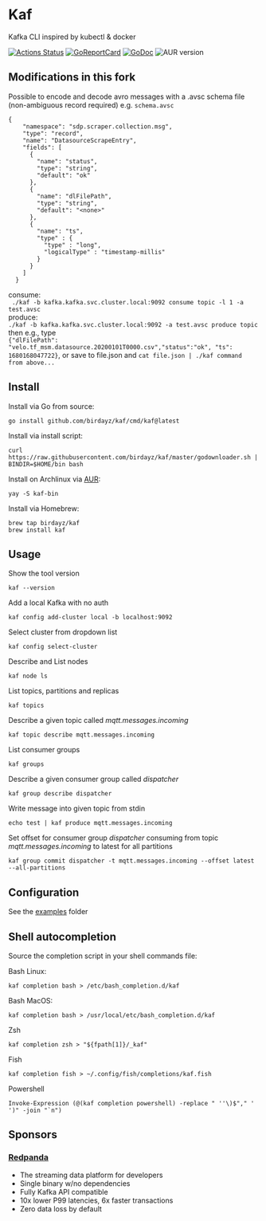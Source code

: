 # Kaf
Kafka CLI inspired by kubectl & docker

[![Actions Status](https://github.com/birdayz/kaf/workflows/Go/badge.svg)](https://github.com/birdayz/kaf/actions)
[![GoReportCard](https://goreportcard.com/badge/github.com/birdayz/kaf)](https://goreportcard.com/report/github.com/birdayz/kaf)
[![GoDoc](https://godoc.org/github.com/birdayz/kaf?status.svg)](https://godoc.org/github.com/birdayz/kaf)
![AUR version](https://img.shields.io/aur/version/kaf-bin)


## Modifications in this fork
Possible to encode and decode avro messages with a .avsc schema file (non-ambiguous record required)
e.g. `schema.avsc`
```
{
    "namespace": "sdp.scraper.collection.msg",
    "type": "record",
    "name": "DatasourceScrapeEntry",
    "fields": [
      {
        "name": "status",
        "type": "string",
        "default": "ok"
      },
      {
        "name": "dlFilePath",
        "type": "string",
        "default": "<none>"
      },
      {
        "name": "ts",
        "type" : {
          "type" : "long",
          "logicalType" : "timestamp-millis"
        }
      }
    ]
  }
  ```
consume:   
` ./kaf -b kafka.kafka.svc.cluster.local:9092 consume topic -l 1 -a test.avsc`   
produce:  
`./kaf -b kafka.kafka.svc.cluster.local:9092 -a test.avsc produce topic`  
then e.g., type  
`{"dlFilePath": "velo.tf_msm.datasource.20200101T0000.csv","status":"ok", "ts": 1680168047722}`, or save to file.json and `cat file.json | ./kaf command from above...`
## Install
Install via Go from source:

```
go install github.com/birdayz/kaf/cmd/kaf@latest
```

Install via install script:

```
curl https://raw.githubusercontent.com/birdayz/kaf/master/godownloader.sh | BINDIR=$HOME/bin bash
```

Install on Archlinux via [AUR](https://aur.archlinux.org/packages/kaf-bin/):

```
yay -S kaf-bin
```

Install via Homebrew:

```
brew tap birdayz/kaf
brew install kaf
```

## Usage

Show the tool version

`kaf --version`

Add a local Kafka with no auth

`kaf config add-cluster local -b localhost:9092`

Select cluster from dropdown list

`kaf config select-cluster`

Describe and List nodes

`kaf node ls`

List topics, partitions and replicas

`kaf topics`

Describe a given topic called _mqtt.messages.incoming_

`kaf topic describe mqtt.messages.incoming`

List consumer groups

`kaf groups`

Describe a given consumer group called _dispatcher_

`kaf group describe dispatcher`

Write message into given topic from stdin

`echo test | kaf produce mqtt.messages.incoming`

Set offset for consumer group _dispatcher_ consuming from topic _mqtt.messages.incoming_ to latest for all partitions

`kaf group commit dispatcher -t mqtt.messages.incoming --offset latest --all-partitions`

## Configuration
See the [examples](examples) folder

## Shell autocompletion
Source the completion script in your shell commands file:

Bash Linux:

```kaf completion bash > /etc/bash_completion.d/kaf```

Bash MacOS:

```kaf completion bash > /usr/local/etc/bash_completion.d/kaf```

Zsh

```kaf completion zsh > "${fpath[1]}/_kaf"```

Fish

```kaf completion fish > ~/.config/fish/completions/kaf.fish```

Powershell

```Invoke-Expression (@(kaf completion powershell) -replace " ''\)$"," ' ')" -join "`n")```

## Sponsors
### [Redpanda](https://github.com/redpanda-data/redpanda)
- The streaming data platform for developers
- Single binary w/no dependencies
- Fully Kafka API compatible
- 10x lower P99 latencies, 6x faster transactions
- Zero data loss by default

